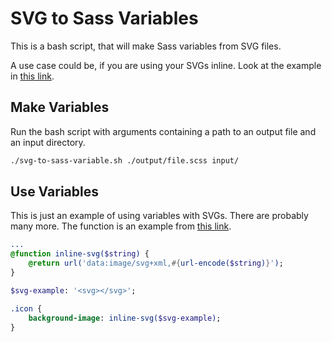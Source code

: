 # SVG to Sass Variables

This is a bash script, that will make Sass variables from SVG files.

A use case could be, if you are using your SVGs inline. Look at the example in [this link][link-inline-svg].

## Make Variables

Run the bash script with arguments containing a path to an output file and an input directory.

```bash
./svg-to-sass-variable.sh ./output/file.scss input/
```

## Use Variables

This is just an example of using variables with SVGs. There are probably many more. The function is an example from [this link][link-inline-svg].

```sass
...
@function inline-svg($string) {
    @return url('data:image/svg+xml,#{url-encode($string)}');
}

$svg-example: '<svg></svg>';

.icon {
    background-image: inline-svg($svg-example);
}
```

[link-inline-svg]: https://gist.github.com/steffenpedersen/66641c05e99b93d84d4296f8f5808b47
